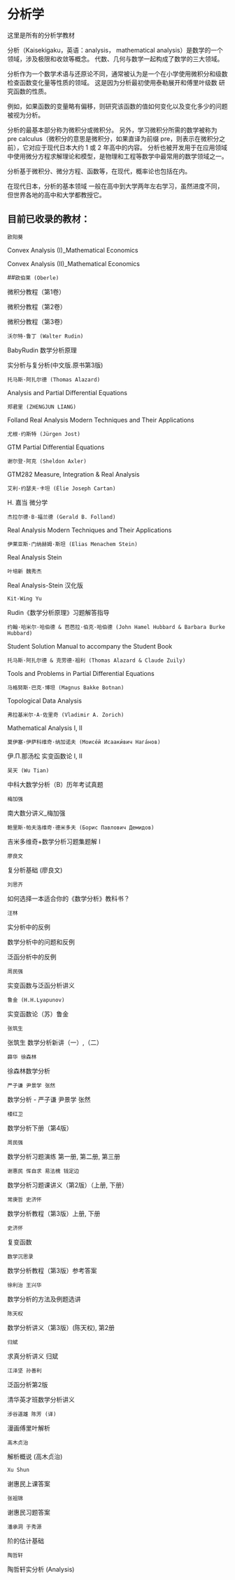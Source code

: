 # 分析学

这里是所有的分析学教材

分析（Kaisekigaku，英语：analysis， mathematical analysis）是数学的一个领域，涉及极限和收敛等概念。 代数、几何与数学一起构成了数学的三大领域。

分析作为一个数学术语与还原论不同，通常被认为是一个在小学使用微积分和级数检查函数变化量等性质的领域。 这是因为分析最初使用泰勒展开和傅里叶级数 研究函数的性质。

例如，如果函数的变量略有偏移，则研究该函数的值如何变化以及变化多少的问题被视为分析。

分析的最基本部分称为微积分或微积分。 另外，学习微积分所需的数学被称为 pre calculus（微积分的意思是微积分，如果直译为前缀 pre，则表示在微积分之前），它对应于现代日本大约 1 或 2 年高中的内容。 分析也被开发用于在应用领域中使用微分方程求解理论和模型，是物理和工程等数学中最常用的数学领域之一。

分析基于微积分、微分方程、函数等，在现代，概率论也包括在内。

在现代日本，分析的基本领域 一般在高中到大学两年左右学习，虽然进度不同，但世界各地的高中和大学都教授它。

目前已收录的教材：
-
`欧阳葵`

 Convex Analysis (I)_Mathematical Economics
 
 Convex Analysis (II)_Mathematical Economics
 
##`欧伯莱 (Oberle)`

微积分教程（第1卷）

微积分教程（第2卷）

微积分教程（第3卷）

`沃尔特·鲁丁 (Walter Rudin)`

BabyRudin 数学分析原理

实分析与复分析(中文版.原书第3版)

`托马斯·阿扎尔德 (Thomas Alazard)`

Analysis and Partial Differential Equations

`郑君里 (ZHENGJUN LIANG)`

Folland Real Analysis Modern Techniques and Their Applications

`尤根·约斯特 (Jürgen Jost)`

GTM Partial Differential Equations

`谢尔登·阿克 (Sheldon Axler)`

GTM282 Measure, Integration & Real Analysis

`艾利·约瑟夫·卡坦 (Élie Joseph Cartan)`

H. 嘉当 微分学

`杰拉尔德·B·福兰德 (Gerald B. Folland)`

Real Analysis Modern Techniques and Their Applications

`伊莱亚斯·门纳赫姆·斯坦 (Elias Menachem Stein)`

Real Analysis Stein

`叶培新 魏秀杰`

Real Analysis-Stein 汉化版

`Kit-Wing Yu`

Rudin《数学分析原理》习题解答指导

`约翰·哈米尔·哈伯德 & 芭芭拉·伯克·哈伯德 (John Hamel Hubbard & Barbara Burke Hubbard)`

Student Solution Manual to accompany the Student Book

`托马斯·阿扎尔德 & 克劳德·祖利 (Thomas Alazard & Claude Zuily)`

Tools and Problems in Partial Differential Equations

`马格努斯·巴克·博坦 (Magnus Bakke Botnan)`

Topological Data Analysis

`弗拉基米尔·A·佐里奇 (Vladimir A. Zorich)`

Mathematical Analysis I, II

`莫伊塞·伊萨科维奇·纳加诺夫 (Моисе́й Исааки́вич Нага́нов)`

伊.П.那汤松 实变函数论 I, II

`吴天 (Wu Tian)`

中科大数学分析（B）历年考试真题

`梅加强`

南大数分讲义_梅加强

`鲍里斯·帕夫洛维奇·德米多夫 (Борис Павлович Демидов)`

吉米多维奇+数学分析习题集题解 I

`廖良文`

复分析基础 (廖良文)

`刘思齐`

如何选择一本适合你的《数学分析》教科书？

`汪林`

实分析中的反例

数学分析中的问题和反例

泛函分析中的反例

`周民强`

实变函数与泛函分析讲义

`鲁金 (H.H.Lyapunov)`

实变函数论（苏）鲁金

`张筑生`

张筑生 数学分析新讲（一）,（二）

`薛华 徐森林`

徐森林数学分析

`严子谦 尹景学 张然`

数学分析 - 严子谦 尹景学 张然

`楼红卫`

数学分析下册（第4版）

`周民强`

数学分析习题演练 第一册, 第二册, 第三册

`谢惠民 恽自求 易法槐 钱定边`

数学分析习题课讲义（第2版）（上册, 下册）

`常庚哲 史济怀`

数学分析教程（第3版）上册, 下册

`史济怀`

复变函数

`数学沉思录`

数学分析教程（第3版）参考答案

`徐利治 王兴华`

数学分析的方法及例题选讲

`陈天权`

数学分析讲义（第3版）(陈天权), 第2册

`归斌`

求真分析讲义 归斌

`江泽坚 孙善利`

泛函分析第2版


清华英才班数学分析讲义

`涉谷道雄 陈芳 (译)`

漫画傅里叶解析

`高木贞治`

解析概说 (高木贞治)

`Xu Shun`

谢惠民上课答案

`张祖锦`

谢惠民习题答案

`潘承洞 于秀源`

阶的估计基础

`陶哲轩`

陶哲轩实分析 (Analysis)

